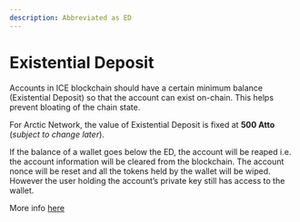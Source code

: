 ```yaml
---
description: Abbreviated as ED
---
```


# Existential Deposit

Accounts in ICE blockchain should have a certain minimum balance (Existential Deposit) so that the account can exist on-chain. This helps prevent bloating of the chain state.

For Arctic Network, the value of Existential Deposit is fixed at **500 Atto** (_subject to change later_).

If the balance of a wallet goes below the ED, the account will be reaped i.e. the account information will be cleared from the blockchain. The account nonce will be reset and all the tokens held by the wallet will be wiped. However the user holding the account’s private key still has access to the wallet.

More info [here](https://support.polkadot.network/support/solutions/articles/65000168651-what-is-the-existential-deposit-)
